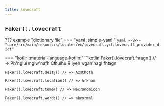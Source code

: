 ```yaml
---
title: lovecraft
---
```


## `Faker().lovecraft`

??? example "dictionary file"
    === "yaml :simple-yaml:"
        ```yaml
        --8<-- "core/src/main/resources/locales/en/lovecraft.yml:lovecraft_provider_dict"
        ```

=== "kotlin :material-language-kotlin:"
    ```kotlin
    Faker().lovecraft.fhtagn() // => Ph'nglui mglw'nafh Cthulhu R'lyeh wgah'nagl fhtagn

    Faker().lovecraft.deity() // => Azathoth

    Faker().lovecraft.location() // => Arkham

    Faker().lovecraft.tome() // => Necronomicon

    Faker().lovecraft.words() // => abnormal
    ```
